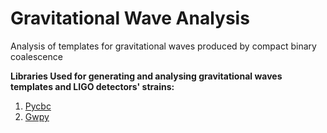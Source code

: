 # Gravitational Wave Analysis
Analysis of templates for gravitational waves produced by compact binary coalescence 

**Libraries Used for generating and analysing gravitational waves templates and LIGO detectors' strains:**
  1. [Pycbc](https://pycbc.org/pycbc/latest/html/index.html)
  2. [Gwpy](https://gwpy.github.io/docs/stable/overview/)
